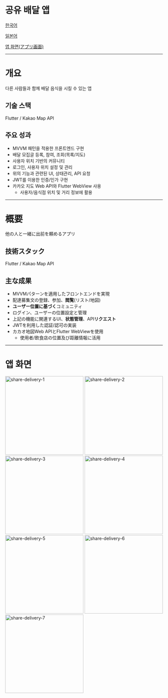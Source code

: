 # 공유 배달 앱

[한국어](#개요)

[일본어](#概要)

[앱 화면(アプリ画面)](#앱-화면)

---

# 개요
다른 사람들과 함께 배달 음식을 시킬 수 있는 앱

## 기술 스택

Flutter / Kakao Map API

## 주요 성과

- MVVM 패턴을 적용한 프론트엔드 구현
- 배달 모집글 등록, 참여, 조회(목록/지도)
- 사용자 위치 기반의 커뮤니티
- 로그인, 사용자 위치 설정 및 관리
- 위의 기능과 관련된 UI, 상태관리, API 요청
- JWT를 이용한 인증/인가 구현
- 카카오 지도 Web API와 Flutter WebView 사용
    - 사용자/음식점 위치 및 거리 정보에 활용

---

# 概要
他の人と一緒に出前を頼めるアプリ

## 技術スタック
Flutter / Kakao Map API

## 主な成果

- MVVMパターンを適用したフロントエンドを実現
- 配達募集文の登録、参加、**閲覧**(リスト/地図)
- **ユーザー位置に基づく**コミュニティ
- ログイン、ユーザーの位置設定と管理
- 上記の機能に関連するUI、**状態管理**、API**リクエスト**
- JWTを利用した認証/認可の実装
- カカオ地図Web APIとFlutter WebViewを使用
    - 使用者/飲食店の位置及び距離情報に活用

---
# 앱 화면

<img width="250" alt="share-delivery-1" src="https://github.com/KIT-Capston-Design/share-delivery-front/assets/97392729/d45e661b-8727-40ce-a8d4-a5932e7e3302">
<img width="250" alt="share-delivery-2" src="https://github.com/KIT-Capston-Design/share-delivery-front/assets/97392729/b8cf4fb5-b773-41b9-b631-6f0b9303f567">
<img width="250" alt="share-delivery-3" src="https://github.com/KIT-Capston-Design/share-delivery-front/assets/97392729/90927346-bda9-46e9-8c29-1441a95a6dff">
<img width="250" alt="share-delivery-4" src="https://github.com/KIT-Capston-Design/share-delivery-front/assets/97392729/746f2ac2-52e6-452f-9115-2806a7f2d1f7">
<img width="250" alt="share-delivery-5" src="https://github.com/KIT-Capston-Design/share-delivery-front/assets/97392729/a250e9c5-3a57-4659-b553-63f8cb477892">
<img width="250" alt="share-delivery-6" src="https://github.com/KIT-Capston-Design/share-delivery-front/assets/97392729/6e43b635-312b-4299-b7fa-c2ae6c474fab">
<img width="250" alt="share-delivery-7" src="https://github.com/KIT-Capston-Design/share-delivery-front/assets/97392729/1b25fd84-310c-431c-9200-54367264837b">
